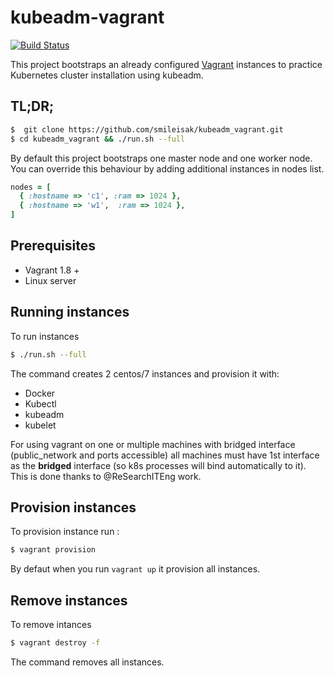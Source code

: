 # kubeadm-vagrant

[![Build Status](https://travis-ci.org/smileisak/kubeadm_vagrant.svg?branch=master)](https://travis-ci.org/smileisak/kubeadm_vagrant)

This project bootstraps an already configured [Vagrant]() instances to practice Kubernetes cluster installation using kubeadm.

## TL;DR;

```bash
$  git clone https://github.com/smileisak/kubeadm_vagrant.git
$ cd kubeadm_vagrant && ./run.sh --full
```

By default this project bootstraps one master node and one worker node. You can override this behaviour by adding additional instances in nodes list.


```ruby
nodes = [
  { :hostname => 'c1', :ram => 1024 },
  { :hostname => 'w1',  :ram => 1024 },
]
```


## Prerequisites

- Vagrant 1.8 +
- Linux server

## Running instances

To run instances

```bash
$ ./run.sh --full
```

The command creates 2 centos/7 instances and provision it with:

- Docker
- Kubectl
- kubeadm
- kubelet

For using vagrant on one or multiple machines with bridged interface (public_network and ports accessible) all machines must have 1st interface as the **bridged** interface (so k8s processes will bind automatically to it). This is done thanks to @ReSearchITEng work.

## Provision instances

To provision instance run :

```bash
$ vagrant provision
```
By defaut when you run `vagrant up` it provision all instances.


## Remove instances

To remove intances

```bash
$ vagrant destroy -f
```

The command removes all instances.
